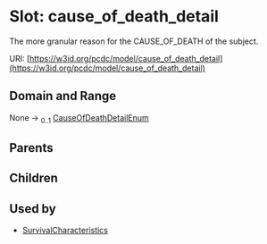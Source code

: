 
# Slot: cause_of_death_detail


The more granular reason for the CAUSE_OF_DEATH of the subject.

URI: [https://w3id.org/pcdc/model/cause_of_death_detail](https://w3id.org/pcdc/model/cause_of_death_detail)


## Domain and Range

None &#8594;  <sub>0..1</sub> [CauseOfDeathDetailEnum](CauseOfDeathDetailEnum.md)

## Parents


## Children


## Used by

 * [SurvivalCharacteristics](SurvivalCharacteristics.md)
